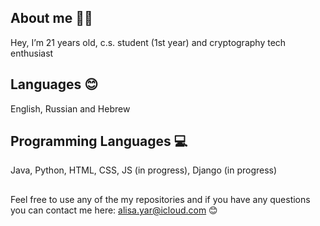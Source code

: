<!-- <p align="left"> 
 <img src="https://komarev.com/ghpvc/?username=alisa-yar&label=Profile%20views&color=0e75b6&style=flat" alt="dagimg-dot"/> 
</p> -->

## About me :woman_technologist: 
Hey, I’m 21 years old, c.s. student (1st year) and cryptography tech enthusiast  

## Languages :blush:
English, Russian and Hebrew

## Programming Languages :computer:
Java, Python, HTML, CSS, JS (in progress), Django (in progress)

<!-- ## Mail :envelope:  
alisa.yar@icloud.com --> 

## 
Feel free to use any of the my  repositories and if you have any questions you can contact me here: alisa.yar@icloud.com :blush:


<!---
## Buy Me A Coffee :coffee:
<div class = "coffee">
 <a class = "link" href="https://www.buymeacoffee.com/alisa.algo" target="_blank">
  <img src="https://cdn.buymeacoffee.com/buttons/v2/default-yellow.png" alt="Buy Me A Coffee" 
       style="height: 40px !important;width: 144px !important;">
 </a>
 

alisa-yar/alisa-yar is a ✨ special ✨ repository because its `README.md` (this file) appears on your GitHub 
You can click the Preview link to take a look at your changes.
--->

